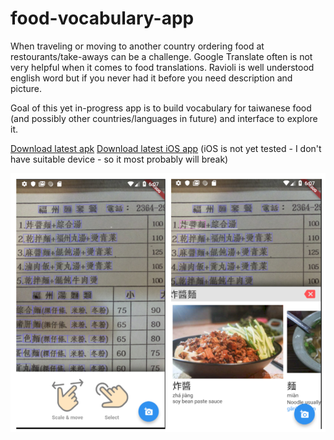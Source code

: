 # food-vocabulary-app

When traveling or moving to another country ordering food at restourants/take-aways can be a challenge. Google Translate often is not very helpful when it comes to food translations. Ravioli is well understood english word but if you never had it before you need description and picture.

Goal of this yet in-progress app is to build vocabulary for taiwanese food (and possibly other countries/languages in future) and interface to explore it.

[Download latest apk](https://api.codemagic.io/apps/5c1330a92a4964001862e063/builds/5c1343e0ec8f4c000d926e00/artefacts/app-release.apk)
[Download latest iOS app](https://api.codemagic.io/apps/5c1330a92a4964001862e063/builds/5c1343e0ec8f4c000d926e00/artefacts/Runner.app) (iOS is not yet tested - I don't have suitable device - so it most probably will break)

![](demo.png)
